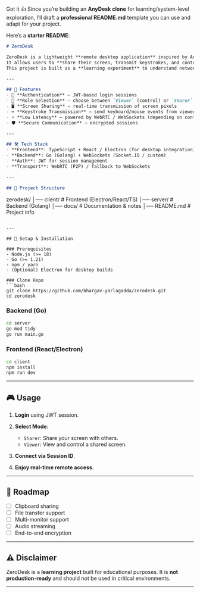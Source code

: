 Got it 👍 Since you’re building an **AnyDesk clone** for learning/system-level exploration, I’ll draft a **professional README.md** template you can use and adapt for your project.

Here’s a **starter README**:

```markdown
# ZeroDesk

ZeroDesk is a lightweight **remote desktop application** inspired by AnyDesk/TeamViewer.  
It allows users to **share their screen, transmit keystrokes, and control remote systems** in real time.  
This project is built as a **learning experiment** to understand networking, real-time communication, and system-level programming.

---

## 🚀 Features
- 🔑 **Authentication** – JWT-based login sessions  
- 👥 **Role Selection** – choose between `Viewer` (control) or `Sharer` (share screen)  
- 🖥 **Screen Sharing** – real-time transmission of screen pixels  
- ⌨️ **Keystroke Transmission** – send keyboard/mouse events from viewer to sharer  
- ⚡ **Low Latency** – powered by WebRTC / WebSockets (depending on config)  
- 🛡 **Secure Communication** – encrypted sessions  

---

## 🛠 Tech Stack
- **Frontend**: TypeScript + React / Electron (for desktop integration)  
- **Backend**: Go (Golang) + WebSockets (Socket.IO / custom)  
- **Auth**: JWT for session management  
- **Transport**: WebRTC (P2P) / fallback to WebSockets  

---

## 📂 Project Structure
```

zerodesk/
│── client/       # Frontend (Electron/React/TS)
│── server/       # Backend (Golang)
│── docs/         # Documentation & notes
│── README.md     # Project info

````

---

## 🔧 Setup & Installation

### Prerequisites
- Node.js (>= 18)  
- Go (>= 1.21)  
- npm / yarn  
- (Optional) Electron for desktop builds  

### Clone Repo
```bash
git clone https://github.com/bhargav-yarlagadda/zerodesk.git
cd zerodesk
````

### Backend (Go)

```bash
cd server
go mod tidy
go run main.go
```

### Frontend (React/Electron)

```bash
cd client
npm install
npm run dev
```

---

## 🎮 Usage

1. **Login** using JWT session.
2. **Select Mode**:

   * `Sharer`: Share your screen with others.
   * `Viewer`: View and control a shared screen.
3. **Connect via Session ID**.
4. **Enjoy real-time remote access**.

---

## 📌 Roadmap

* [ ] Clipboard sharing
* [ ] File transfer support
* [ ] Multi-monitor support
* [ ] Audio streaming
* [ ] End-to-end encryption

---

## ⚠️ Disclaimer

ZeroDesk is a **learning project** built for educational purposes.
It is **not production-ready** and should not be used in critical environments.

---


